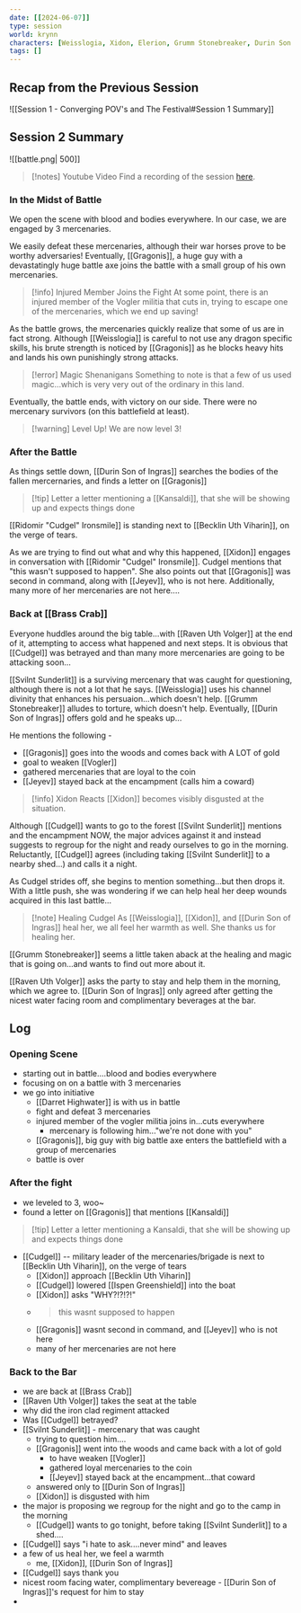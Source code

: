 ```yaml
---
date: [[2024-06-07]]
type: session
world: krynn
characters: [Weisslogia, Xidon, Elerion, Grumm Stonebreaker, Durin Son of Ingras]
tags: []
---
```


## Recap from the Previous Session
![[Session 1 - Converging POV's and The Festival#Session 1 Summary]]

## Session 2 Summary
![[battle.png| 500]]

>[!notes] Youtube Video
>Find a recording of the session [here](https://www.youtube.com/watch?v=pxf6UsXRPbA).
>
### In the Midst of Battle

We open the scene with blood and bodies everywhere. In our case, we are engaged by 3 mercenaries. 

We easily defeat these mercenaries, although their war horses prove to be worthy adversaries! Eventually, [[Gragonis]], a huge guy with a devastatingly huge battle axe joins the battle with a small group of his own mercenaries. 

>[!info] Injured Member Joins the Fight
>At some point, there is an injured member of the Vogler militia that cuts in, trying to escape one of the mercenaries, which we end up saving!

As the battle grows, the mercenaries quickly realize that some of us are in fact strong. Although [[Weisslogia]] is careful to not use any dragon specific skills, his brute strength is noticed by [[Gragonis]] as he blocks heavy hits and lands his own punishingly strong attacks. 

>[!error] Magic Shenanigans
>Something to note is that a few of us used magic...which is very very out of the ordinary in this land. 

Eventually, the battle ends, with victory on our side. There were no mercenary survivors (on this battlefield at least).

>[!warning] Level Up!
>We are now level 3!

### After the Battle

As things settle down, [[Durin Son of Ingras]] searches the bodies of the fallen mercernaries, and finds a letter on [[Gragonis]] 

>[!tip] Letter
>a letter mentioning a [[Kansaldi]], that she will be showing up and expects things done

[[Ridomir "Cudgel" Ironsmile]] is standing next to [[Becklin Uth Viharin]], on the verge of tears. 

As we are trying to find out what and why this happened, [[Xidon]] engages in conversation with [[Ridomir "Cudgel" Ironsmile]]. Cudgel mentions that "this wasn't supposed to happen". She also points out that [[Gragonis]] was second in command, along with [[Jeyev]], who is not here. Additionally, many more of her mercenaries are not here....

### Back at [[Brass Crab]]

Everyone huddles around the big table...with [[Raven Uth Volger]] at the end of it, attempting to access what happened and next steps. It is obvious that [[Cudgel]] was betrayed and than many more mercenaries are going to be attacking soon...

[[Svilnt Sunderlit]] is a surviving mercenary that was caught for questioning, although there is not a lot that he says. [[Weisslogia]] uses his channel divinity that enhances his persuaion...which doesn't help. [[Grumm Stonebreaker]] alludes to torture, which doesn't help. Eventually, [[Durin Son of Ingras]] offers gold and he speaks up...

He mentions the following - 

- [[Gragonis]] goes into the woods and comes back with A LOT of gold
- goal to weaken [[Vogler]]
- gathered mercenaries that are loyal to the coin
- [[Jeyev]] stayed back at the encampment (calls him a coward)

>[!info] Xidon Reacts
>[[Xidon]] becomes visibly disgusted at the situation.

Although [[Cudgel]] wants to go to the forest [[Svilnt Sunderlit]] mentions and the encampment NOW, the major advices against it and instead suggests to regroup for the night and ready ourselves to go in the morning. Reluctantly, [[Cudgel]] agrees (including taking [[Svilnt Sunderlit]] to a nearby shed...) and calls it a night. 

As Cudgel strides off, she begins to mention something...but then drops it. With a little push, she was wondering if we can help heal her deep wounds acquired in this last battle...

>[!note] Healing Cudgel
>As [[Weisslogia]], [[Xidon]], and [[Durin Son of Ingras]] heal her, we all feel her warmth as well. She thanks us for healing her. 

[[Grumm Stonebreaker]] seems a little taken aback at the healing and magic that is going on...and wants to find out more about it. 

[[Raven Uth Volger]] asks the party to stay and help them in the morning, which we agree to. [[Durin Son of Ingras]] only agreed after getting the nicest water facing room and complimentary beverages at the bar. 

## Log

### Opening Scene

- starting out in battle....blood and bodies everywhere
- focusing on on a battle with 3 mercenaries
- we go into initiative
	- [[Darret Highwater]] is with us in battle
	- fight and defeat 3 mercenaries
	- injured member of the vogler militia joins in...cuts everywhere
		- mercenary is following him..."we're not done with you"
	- [[Gragonis]], big guy with big battle axe enters the battlefield with a group of mercenaries
	- battle is over

### After the fight
- we leveled to 3, woo~
- found a letter on [[Gragonis]] that mentions [[Kansaldi]]
>[!tip] Letter
>a letter mentioning a Kansaldi, that she will be showing up and expects things done


- [[Cudgel]] -- military leader of the mercenaries/brigade is next to [[Becklin Uth Viharin]], on the verge of tears
	- [[Xidon]] approach [[Becklin Uth Viharin]]
	- [[Cudgel]] lowered [[Ispen Greenshield]] into the boat
	- [[Xidon]] asks "WHY?!?!?!"
	- > this wasnt supposed to happen
	- [[Gragonis]] wasnt second in command, and [[Jeyev]] who is not here
	- many of her mercenaries are not here

### Back to the Bar
- we are back at [[Brass Crab]]
- [[Raven Uth Volger]] takes the seat at the table
- why did the iron clad regiment attacked
- Was [[Cudgel]] betrayed?
- [[Svilnt Sunderlit]] - mercenary that was caught
	- trying to question him....
	- [[Gragonis]] went into the woods and came back with a lot of gold
		- to have weaken [[Vogler]]
		- gathered loyal mercenaries to the coin
		- [[Jeyev]] stayed back at the encampment...that coward
	- answered only to [[Durin Son of Ingras]]
	- [[Xidon]] is disgusted with him
- the major is proposing we regroup for the night and go to the camp in the morning
	- [[Cudgel]] wants to go tonight, before taking [[Svilnt Sunderlit]] to a shed....
- [[Cudgel]] says "i hate to ask....never mind" and leaves
- a few of us heal her, we feel a warmth
	- me, [[Xidon]], [[Durin Son of Ingras]]
- [[Cudgel]] says thank you
- nicest room facing water, complimentary bevereage - [[Durin Son of Ingras]]'s request for him to stay
- 

